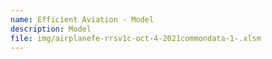 ```yaml
---
name: Efficient Aviation - Model
description: Model
file: img/airplanefe-rrsv1c-oct-4-2021commondata-1-.xlsm
---
```

